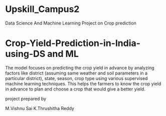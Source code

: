 # Upskill_Campus2
Data Science And Machine Learning Project on Crop prediction
# Crop-Yield-Prediction-in-India-using-DS and ML
The model focuses on predicting the crop yield in advance by analyzing factors like district (assuming same weather and soil parameters in a particular district), state, season, crop type using various supervised machine learning techniques. This helps the farmers to know the crop yield in advance to plan and choose a crop that would give a better yield.

project prepared by

M.Vishnu Sai
K.Thrushitha Reddy
